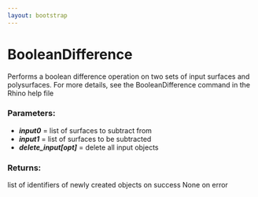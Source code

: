 ```yaml
---
layout: bootstrap
---
```


# BooleanDifference

Performs a boolean difference operation on two sets of input surfaces
        and polysurfaces. For more details, see the BooleanDifference command in
        the Rhino help file
          

### Parameters:

- ***input0*** = list of surfaces to subtract from
- ***input1*** = list of surfaces to be subtracted
- ***delete_input[opt]*** = delete all input objects
        

### Returns:


list of identifiers of newly created objects on success
None on error
        


